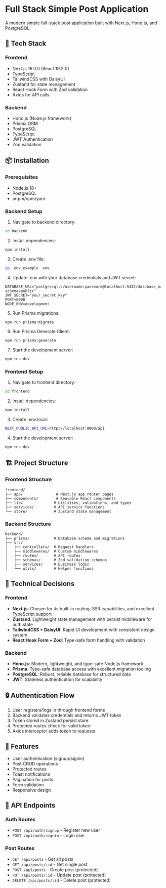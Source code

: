 # Full Stack Simple Post Application

A modern simple full-stack post application built with Next.js, Hono.js, and PostgreSQL.

## 🚀 Tech Stack

### Frontend

- Next.js 16.0.0 (React 19.2.0)
- TypeScript
- TailwindCSS with DaisyUI
- Zustand for state management
- React Hook Form with Zod validation
- Axios for API calls

### Backend

- Hono.js (Node.js framework)
- Prisma ORM
- PostgreSQL
- TypeScript
- JWT Authentication
- Zod validation

## 📦 Installation

### Prerequisites

- Node.js 18+
- PostgreSQL
- pnpm/npm/yarn

### Backend Setup

1. Navigate to backend directory:

```bash
cd backend
```

2. Install dependencies:

```bash
npm install
```

3. Create .env file:

```bash
cp .env.example .env
```

4. Update .env with your database credentials and JWT secret:

```env
DATABASE_URL="postgresql://username:password@localhost:5432/database_name?schema=public"
JWT_SECRET="your_secret_key"
PORT=8000
NODE_ENV=development
```

5. Run Prisma migrations:

```bash
npm run prisma:migrate
```

6. Run Prisma Generate Client:

```bash
npm run prisma:generate
```

7. Start the development server:

```bash
npm run dev
```

### Frontend Setup

1. Navigate to frontend directory:

```bash
cd frontend
```

2. Install dependencies:

```bash
npm install
```

3. Create .env.local:

```bash
NEXT_PUBLIC_API_URL=http://localhost:8000/api
```

4. Start the development server:

```bash
npm run dev
```

## 🏗️ Project Structure

### Frontend Structure

```
frontend/
├── app/               # Next.js app router pages
├── components/        # Reusable React components
├── lib/              # Utilities, validations, and types
├── services/         # API service functions
└── store/            # Zustand state management
```

### Backend Structure

```
backend/
├── prisma/           # Database schema and migrations
├── src/
│   ├── controllers/  # Request handlers
│   ├── middlewares/  # Custom middlewares
│   ├── routes/       # API routes
│   ├── schemas/      # Zod validation schemas
│   ├── services/     # Business logic
│   └── utils/        # Helper functions
```

## 🤔 Technical Decisions

### Frontend

- **Next.js**: Chosen for its built-in routing, SSR capabilities, and excellent TypeScript support
- **Zustand**: Lightweight state management with persist middleware for auth state
- **TailwindCSS + DaisyUI**: Rapid UI development with consistent design system
- **React Hook Form + Zod**: Type-safe form handling with validation

### Backend

- **Hono.js**: Modern, lightweight, and type-safe Node.js framework
- **Prisma**: Type-safe database access with excellent migration tooling
- **PostgreSQL**: Robust, reliable database for structured data
- **JWT**: Stateless authentication for scalability

## 🔒 Authentication Flow

1. User registers/logs in through frontend forms
2. Backend validates credentials and returns JWT token
3. Token stored in Zustand persist store
4. Protected routes check for valid token
5. Axios interceptor adds token to requests

## 🌟 Features

- User authentication (signup/signin)
- Post CRUD operations
- Protected routes
- Toast notifications
- Pagination for posts
- Form validation
- Responsive design

## 📝 API Endpoints

### Auth Routes

- `POST /api/auth/signup` - Register new user
- `POST /api/auth/signin` - Login user

### Post Routes

- `GET /api/posts` - Get all posts
- `GET /api/posts/:id` - Get single post
- `POST /api/posts` - Create post (protected)
- `PUT /api/posts/:id` - Update post (protected)
- `DELETE /api/posts/:id` - Delete post (protected)
